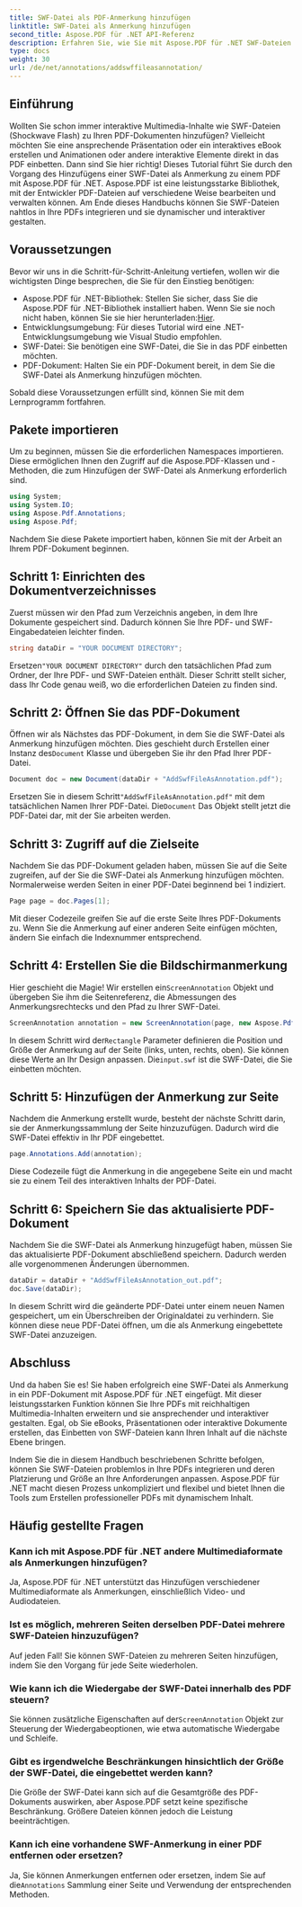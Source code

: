 ```yaml
---
title: SWF-Datei als PDF-Anmerkung hinzufügen
linktitle: SWF-Datei als Anmerkung hinzufügen
second_title: Aspose.PDF für .NET API-Referenz
description: Erfahren Sie, wie Sie mit Aspose.PDF für .NET SWF-Dateien als PDF-Anmerkungen hinzufügen. Erweitern Sie Ihre PDFs mit interaktiven Multimedia-Inhalten in diesem ausführlichen Tutorial.
type: docs
weight: 30
url: /de/net/annotations/addswffileasannotation/
---
```

## Einführung

Wollten Sie schon immer interaktive Multimedia-Inhalte wie SWF-Dateien (Shockwave Flash) zu Ihren PDF-Dokumenten hinzufügen? Vielleicht möchten Sie eine ansprechende Präsentation oder ein interaktives eBook erstellen und Animationen oder andere interaktive Elemente direkt in das PDF einbetten. Dann sind Sie hier richtig! Dieses Tutorial führt Sie durch den Vorgang des Hinzufügens einer SWF-Datei als Anmerkung zu einem PDF mit Aspose.PDF für .NET. Aspose.PDF ist eine leistungsstarke Bibliothek, mit der Entwickler PDF-Dateien auf verschiedene Weise bearbeiten und verwalten können. Am Ende dieses Handbuchs können Sie SWF-Dateien nahtlos in Ihre PDFs integrieren und sie dynamischer und interaktiver gestalten.

## Voraussetzungen

Bevor wir uns in die Schritt-für-Schritt-Anleitung vertiefen, wollen wir die wichtigsten Dinge besprechen, die Sie für den Einstieg benötigen:

- Aspose.PDF für .NET-Bibliothek: Stellen Sie sicher, dass Sie die Aspose.PDF für .NET-Bibliothek installiert haben. Wenn Sie sie noch nicht haben, können Sie sie hier herunterladen:[Hier](https://releases.aspose.com/pdf/net/).
- Entwicklungsumgebung: Für dieses Tutorial wird eine .NET-Entwicklungsumgebung wie Visual Studio empfohlen.
- SWF-Datei: Sie benötigen eine SWF-Datei, die Sie in das PDF einbetten möchten.
- PDF-Dokument: Halten Sie ein PDF-Dokument bereit, in dem Sie die SWF-Datei als Anmerkung hinzufügen möchten.

Sobald diese Voraussetzungen erfüllt sind, können Sie mit dem Lernprogramm fortfahren.

## Pakete importieren

Um zu beginnen, müssen Sie die erforderlichen Namespaces importieren. Diese ermöglichen Ihnen den Zugriff auf die Aspose.PDF-Klassen und -Methoden, die zum Hinzufügen der SWF-Datei als Anmerkung erforderlich sind.

```csharp
using System;
using System.IO;
using Aspose.Pdf.Annotations;
using Aspose.Pdf;
```

Nachdem Sie diese Pakete importiert haben, können Sie mit der Arbeit an Ihrem PDF-Dokument beginnen.

## Schritt 1: Einrichten des Dokumentverzeichnisses

Zuerst müssen wir den Pfad zum Verzeichnis angeben, in dem Ihre Dokumente gespeichert sind. Dadurch können Sie Ihre PDF- und SWF-Eingabedateien leichter finden.

```csharp
string dataDir = "YOUR DOCUMENT DIRECTORY";
```

 Ersetzen`"YOUR DOCUMENT DIRECTORY"` durch den tatsächlichen Pfad zum Ordner, der Ihre PDF- und SWF-Dateien enthält. Dieser Schritt stellt sicher, dass Ihr Code genau weiß, wo die erforderlichen Dateien zu finden sind.

## Schritt 2: Öffnen Sie das PDF-Dokument

 Öffnen wir als Nächstes das PDF-Dokument, in dem Sie die SWF-Datei als Anmerkung hinzufügen möchten. Dies geschieht durch Erstellen einer Instanz des`Document` Klasse und übergeben Sie ihr den Pfad Ihrer PDF-Datei.

```csharp
Document doc = new Document(dataDir + "AddSwfFileAsAnnotation.pdf");
```

 Ersetzen Sie in diesem Schritt`"AddSwfFileAsAnnotation.pdf"` mit dem tatsächlichen Namen Ihrer PDF-Datei. Die`Document` Das Objekt stellt jetzt die PDF-Datei dar, mit der Sie arbeiten werden.

## Schritt 3: Zugriff auf die Zielseite

Nachdem Sie das PDF-Dokument geladen haben, müssen Sie auf die Seite zugreifen, auf der Sie die SWF-Datei als Anmerkung hinzufügen möchten. Normalerweise werden Seiten in einer PDF-Datei beginnend bei 1 indiziert.

```csharp
Page page = doc.Pages[1];
```

Mit dieser Codezeile greifen Sie auf die erste Seite Ihres PDF-Dokuments zu. Wenn Sie die Anmerkung auf einer anderen Seite einfügen möchten, ändern Sie einfach die Indexnummer entsprechend.

## Schritt 4: Erstellen Sie die Bildschirmanmerkung

 Hier geschieht die Magie! Wir erstellen ein`ScreenAnnotation` Objekt und übergeben Sie ihm die Seitenreferenz, die Abmessungen des Anmerkungsrechtecks und den Pfad zu Ihrer SWF-Datei.

```csharp
ScreenAnnotation annotation = new ScreenAnnotation(page, new Aspose.Pdf.Rectangle(0, 400, 600, 700), dataDir + "input.swf");
```

 In diesem Schritt wird der`Rectangle` Parameter definieren die Position und Größe der Anmerkung auf der Seite (links, unten, rechts, oben). Sie können diese Werte an Ihr Design anpassen. Die`input.swf` ist die SWF-Datei, die Sie einbetten möchten.

## Schritt 5: Hinzufügen der Anmerkung zur Seite

Nachdem die Anmerkung erstellt wurde, besteht der nächste Schritt darin, sie der Anmerkungssammlung der Seite hinzuzufügen. Dadurch wird die SWF-Datei effektiv in Ihr PDF eingebettet.

```csharp
page.Annotations.Add(annotation);
```

Diese Codezeile fügt die Anmerkung in die angegebene Seite ein und macht sie zu einem Teil des interaktiven Inhalts der PDF-Datei.

## Schritt 6: Speichern Sie das aktualisierte PDF-Dokument

Nachdem Sie die SWF-Datei als Anmerkung hinzugefügt haben, müssen Sie das aktualisierte PDF-Dokument abschließend speichern. Dadurch werden alle vorgenommenen Änderungen übernommen.

```csharp
dataDir = dataDir + "AddSwfFileAsAnnotation_out.pdf";
doc.Save(dataDir);
```

In diesem Schritt wird die geänderte PDF-Datei unter einem neuen Namen gespeichert, um ein Überschreiben der Originaldatei zu verhindern. Sie können diese neue PDF-Datei öffnen, um die als Anmerkung eingebettete SWF-Datei anzuzeigen.

## Abschluss

Und da haben Sie es! Sie haben erfolgreich eine SWF-Datei als Anmerkung in ein PDF-Dokument mit Aspose.PDF für .NET eingefügt. Mit dieser leistungsstarken Funktion können Sie Ihre PDFs mit reichhaltigen Multimedia-Inhalten erweitern und sie ansprechender und interaktiver gestalten. Egal, ob Sie eBooks, Präsentationen oder interaktive Dokumente erstellen, das Einbetten von SWF-Dateien kann Ihren Inhalt auf die nächste Ebene bringen.

Indem Sie die in diesem Handbuch beschriebenen Schritte befolgen, können Sie SWF-Dateien problemlos in Ihre PDFs integrieren und deren Platzierung und Größe an Ihre Anforderungen anpassen. Aspose.PDF für .NET macht diesen Prozess unkompliziert und flexibel und bietet Ihnen die Tools zum Erstellen professioneller PDFs mit dynamischem Inhalt.

## Häufig gestellte Fragen

### Kann ich mit Aspose.PDF für .NET andere Multimediaformate als Anmerkungen hinzufügen?
Ja, Aspose.PDF für .NET unterstützt das Hinzufügen verschiedener Multimediaformate als Anmerkungen, einschließlich Video- und Audiodateien.

### Ist es möglich, mehreren Seiten derselben PDF-Datei mehrere SWF-Dateien hinzuzufügen?
Auf jeden Fall! Sie können SWF-Dateien zu mehreren Seiten hinzufügen, indem Sie den Vorgang für jede Seite wiederholen.

### Wie kann ich die Wiedergabe der SWF-Datei innerhalb des PDF steuern?
 Sie können zusätzliche Eigenschaften auf der`ScreenAnnotation` Objekt zur Steuerung der Wiedergabeoptionen, wie etwa automatische Wiedergabe und Schleife.

### Gibt es irgendwelche Beschränkungen hinsichtlich der Größe der SWF-Datei, die eingebettet werden kann?
Die Größe der SWF-Datei kann sich auf die Gesamtgröße des PDF-Dokuments auswirken, aber Aspose.PDF setzt keine spezifische Beschränkung. Größere Dateien können jedoch die Leistung beeinträchtigen.

### Kann ich eine vorhandene SWF-Anmerkung in einer PDF entfernen oder ersetzen?
 Ja, Sie können Anmerkungen entfernen oder ersetzen, indem Sie auf die`Annotations` Sammlung einer Seite und Verwendung der entsprechenden Methoden.